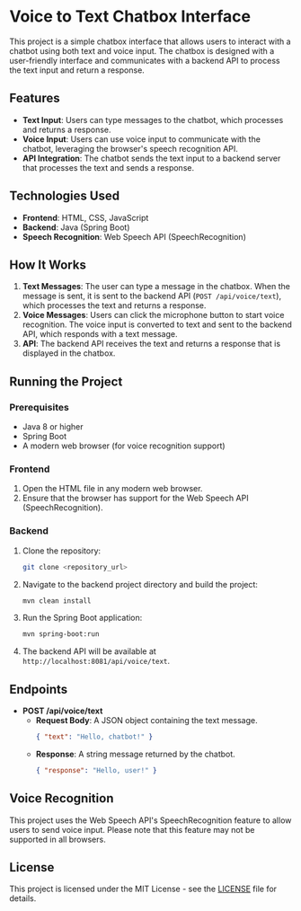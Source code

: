 
# Voice to Text Chatbox Interface

This project is a simple chatbox interface that allows users to interact with a chatbot using both text and voice input. The chatbox is designed with a user-friendly interface and communicates with a backend API to process the text input and return a response.

## Features

- **Text Input**: Users can type messages to the chatbot, which processes and returns a response.
- **Voice Input**: Users can use voice input to communicate with the chatbot, leveraging the browser's speech recognition API.
- **API Integration**: The chatbot sends the text input to a backend server that processes the text and sends a response.

## Technologies Used

- **Frontend**: HTML, CSS, JavaScript
- **Backend**: Java (Spring Boot)
- **Speech Recognition**: Web Speech API (SpeechRecognition)

## How It Works

1. **Text Messages**: The user can type a message in the chatbox. When the message is sent, it is sent to the backend API (`POST /api/voice/text`), which processes the text and returns a response.
2. **Voice Messages**: Users can click the microphone button to start voice recognition. The voice input is converted to text and sent to the backend API, which responds with a text message.
3. **API**: The backend API receives the text and returns a response that is displayed in the chatbox.

## Running the Project

### Prerequisites

- Java 8 or higher
- Spring Boot
- A modern web browser (for voice recognition support)

### Frontend

1. Open the HTML file in any modern web browser.
2. Ensure that the browser has support for the Web Speech API (SpeechRecognition).

### Backend

1. Clone the repository:
   ```bash
   git clone <repository_url>
   ```
2. Navigate to the backend project directory and build the project:
   ```bash
   mvn clean install
   ```
3. Run the Spring Boot application:
   ```bash
   mvn spring-boot:run
   ```
4. The backend API will be available at `http://localhost:8081/api/voice/text`.

## Endpoints

- **POST /api/voice/text**
   - **Request Body**: A JSON object containing the text message.
     ```json
     { "text": "Hello, chatbot!" }
     ```
   - **Response**: A string message returned by the chatbot.
     ```json
     { "response": "Hello, user!" }
     ```

## Voice Recognition

This project uses the Web Speech API's SpeechRecognition feature to allow users to send voice input. Please note that this feature may not be supported in all browsers.

## License

This project is licensed under the MIT License - see the [LICENSE](LICENSE) file for details.
